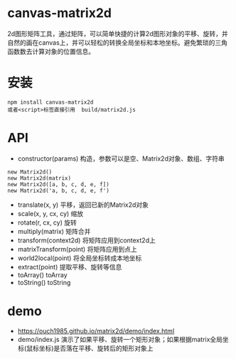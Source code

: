 # canvas-matrix2d
2d图形矩阵工具，通过矩阵，可以简单快捷的计算2d图形对象的平移、旋转，并自然的画在canvas上，并可以轻松的转换全局坐标和本地坐标。避免繁琐的三角函数数去计算对象的位置信息。

# 安装
```
npm install canvas-matrix2d
或者<script>标签直接引用  build/matrix2d.js
```

# API

* constructor(params) 构造，参数可以是空、Matrix2d对象、数组、字符串

```
new Matrix2d()
new Matrix2d(matrix)
new Matrix2d([a, b, c, d, e, f])
new Matrix2d('a, b, c, d, e, f')
```

* translate(x, y) 平移，返回已新的Matrix2d对象
* scale(x, y, cx, cy) 缩放
* rotate(r, cx, cy) 旋转
* multiply(matrix) 矩阵合并
* transform(context2d) 将矩阵应用到context2d上
* matrixTransform(point) 将矩阵应用到点上
* world2local(point) 将全局坐标转成本地坐标
* extract(point) 提取平移、旋转等信息
* toArray() toArray
* toString() toString

# demo

* https://ouch1985.github.io/matrix2d/demo/index.html
* demo/index.js 演示了如果平移、旋转一个矩形对象；如果根据matrix全局坐标(鼠标坐标)是否落在平移、旋转后的矩形对象上
